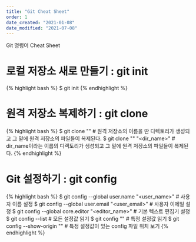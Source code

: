 ```yaml
---
title: "Git Cheat Sheet"
order: 1
date_created: "2021-01-08"
date_modified: "2021-07-08"
---
```


Git 명령어 Cheat Sheet

# 로컬 저장소 새로 만들기 : git init

{% highlight bash %}
$ git init
{% endhighlight %}

# 원격 저장소 복제하기 : git clone

{% highlight bash %}
$ git clone "<url>"                # 원격 저장소의 이름을 딴 디렉토리가 생성되고 그 밑에 원격 저장소의 파일들이 복제된다.
$ git clone "<url>" "<dir_name>"   # dir_name이라는 이름의 디렉토리가 생성되고 그 밑에 원격 저장소의 파일들이 복제된다.
{% endhighlight %}

# Git 설정하기 : git config

{% highlight bash %}
$ git config --global user.name "<user_name>"       # 사용자 이름 설정
$ git config --global user.email "<user_email>"     # 사용자 이메일 설정
$ git config --global core.editor "<editor_name>"   # 기본 텍스트 편집기 설정
$ git config --list                                 # 모든 설정값 읽기
$ git config "<key>"                                # 특정 설정값 읽기
$ git config --show-origin "<key>"                  # 특정 설정값이 있는 config 파일 위치 보기
{% endhighlight %}